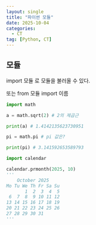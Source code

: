 ```yaml
---
layout: single
title: "파이썬 모듈"
date: 2025-10-04
categories:
  - CT
tag: [Python, CT]
---
```



## 모듈

import 모듈 로 모듈을 불러올 수 있다.

또는 from 모듈 import 이름 

```python
import math

a = math.sqrt(2) # 2의 제곱근

print(a) # 1.4142135623730951

pi = math.pi # pi 값은?

print(pi) # 3.141592653589793
```

```python
import calendar

calendar.prmonth(2025, 10)
'''
    October 2025
Mo Tu We Th Fr Sa Su
       1  2  3  4  5
 6  7  8  9 10 11 12
13 14 15 16 17 18 19
20 21 22 23 24 25 26
27 28 29 30 31 
'''
```


